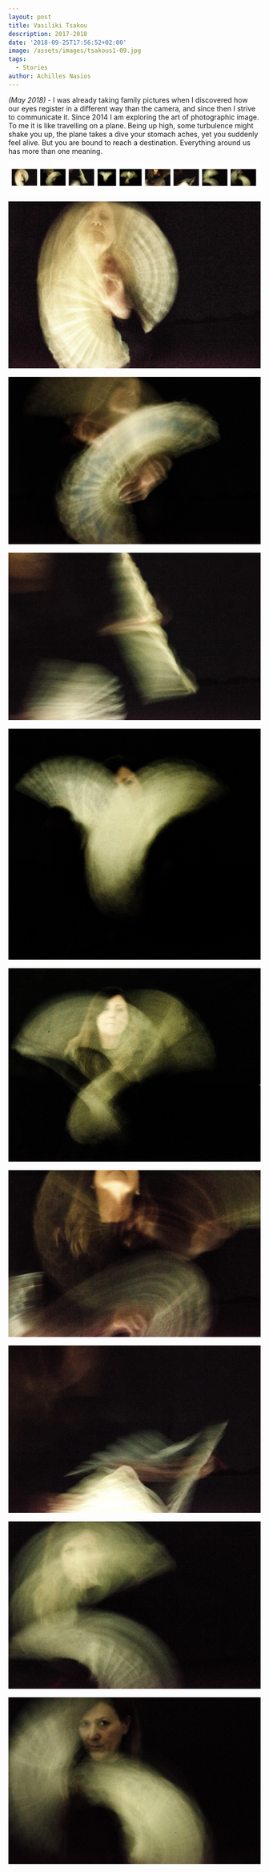 ```yaml
---
layout: post
title: Vasiliki Tsakou
description: 2017-2018
date: '2018-09-25T17:56:52+02:00'
image: /assets/images/tsakous1-09.jpg
tags:
  - Stories
author: Achilles Nasios
---
```

_(May 2018)_ - I was already taking family pictures when I discovered how our eyes register in a different way than the camera, and since then I strive to communicate it.
Since 2014 I am exploring the art of photographic image.
To me it is like travelling on a plane. Being up high, some turbulence might shake you up, the plane takes a dive your stomach aches, yet you suddenly feel alive. But you are bound to reach a destination. 
Everything around us has more than one meaning.

![](/assets/images/tsakous1-presentation.jpg#full)

![null](/assets/images/tsakous1-01.jpg)

![null](/assets/images/tsakous1-02.jpg)

![null](/assets/images/tsakous1-03.jpg)

![null](/assets/images/tsakous1-04.jpg)

![null](/assets/images/tsakous1-05.jpg)

![null](/assets/images/tsakous1-06.jpg)

![null](/assets/images/tsakous1-07.jpg)

![null](/assets/images/tsakous1-08.jpg)

![null](/assets/images/tsakous1-09.jpg)
